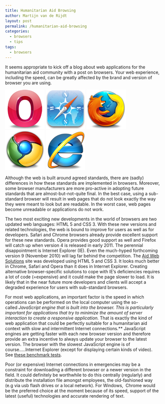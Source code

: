```yaml
---
title: Humanitarian Aid Browsing
author: Martijn van de Rijdt
layout: post
permalink: /humanitarian-aid-browsing
categories:
  - browsers
  - tips
tags:
  - browsers
---
```

It seems appropriate to kick off a blog about web applications for the humanitarian aid community with a post on browsers. Your web experience, including the speed, can be greatly affected by the brand and version of browser you are using.

[![Opera logo][1]](http://www.opera.com/)
[![Safari logo][2]](http://www.apple.com/safari/)
[![Firefox logo][3]](http://mozilla.org/firefox/)
[![Chrome logo][4]](https://www.google.com/chrome/)
[![Internet Explorer logo][5]](http://windows.microsoft.com/en-us/internet-explorer/download-ie)

 [1]: ../files/2010/10/Opera-128.png "Opera logo"
 [2]: ../files/2010/10/browser-128x128.png "Safari logo"
 [3]: ../files/2010/10/Firefox-128.png "Firefox logo" 
 [4]: ../files/2010/10/Chrome-128.png "Chrome logo" 
 [5]: ../files/2010/10/IE-128.png "Internet Explorer logo"

Although the web is built around agreed standards, there are (sadly) differences in how these standards are implemented in browsers. Moreover, some browser manufacturers are more pro-active in adopting future standards that are almost-but-not-quite final. In the best case, using a sub-standard browser will result in web pages that do not look exactly the way they were meant to look but are readable. In the worst case, web pages become unreadable or applications do not work.

The two most exciting new developments in the world of browsers are two updated web languages: HTML 5 and CSS 3. With these new versions and related technologies, the web is bound to improve for users as well as for developers. Safari and Chrome browsers already provide excellent support for these new standards. Opera provides good support as well and Firefox will catch up when version 4 is released in early 2011. The perennial disappointment is Internet Explorer (IE). Even the much-hyped forthcoming version 9 (November 2010) will lag far behind the competition. The [Aid Web Solutions][7] site was developed using HTML 5 and CSS 3. It looks much better in Chrome, Safari and Opera than it does in Internet Explorer. Creating alternative browser-specific solutions to cope with IE’s deficiencies requires a lot of code (=expensive) and it could make the page slower to load. It is likely that in the near future more developers and clients will accept a degraded experience for users with sub-standard browsers.

 [7]: http://www.aidwebsolutions.com/ "Aid Web Solutions"

For most web applications, an important factor is the speed in which operations can be performed on the local computer using the so-called *JavaScript engine *that is built into the browser. This is particularly important for applications that try to minimize the amount of server interaction to create a responsive application.** That is exactly the kind of web application that could be perfectly suitable for a humanitarian aid context with slow and intermittent Internet connections.** JavaScript engines are getting faster with each new browser version and therefore provide an extra incentive to always update your browser to the latest version. The browser with the slowest JavaScript engine is of course…..Internet Explorer (except for displaying certain kinds of video). See [these benchmark tests][8].

 [8]: http://arstechnica.com/apple/news/2010/06/safari-5-tested-chrome-opera-still-have-javascript-edge.ars "Browser JavaScript Engine Benchmarks"

Poor (or expensive) Internet connections in emergencies may be a constraint for downloading a different browser or a newer version in the field. It could definitely be worthwhile to do this centrally (regularly) and distribute the installation file amongst employees, the old-fashioned way (e.g via usb flash drives or a local network). For Windows,  Chrome would be the preferred choice at the moment because of its speed, support of the latest (useful) technologies and accurate rendering of text.